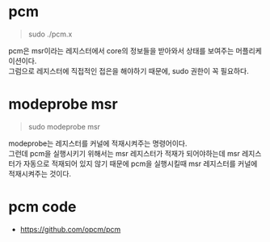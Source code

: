 # pcm  
> sudo ./pcm.x  


pcm은 msr이라는 레지스터에서 core의 정보들을 받아와서 상태를 보여주는 머플리케이션이다.  
그럼으로 레지스터에 직접적인 접은을 해야하기 때문에, sudo 권한이 꼭 필요하다.  
# modeprobe msr  
> sudo modeprobe msr   


modeprobe는 레지스터를 커널에 적재시켜주는 명령어이다.   
그런데 pcm을 실행시키기 위해서는 msr 레지스터가 적재가 되어야하는데 msr 레지스터가 자동으로 적재되어 있지 않기 때문에
pcm을 실행시킬때 msr 레지스터를 커널에 적재시켜주는 것이다.  
# pcm code  
* https://github.com/opcm/pcm
